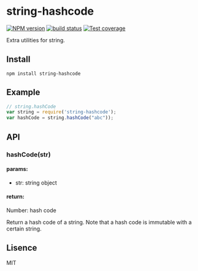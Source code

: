 # string-hashcode
[![NPM version][npm-image]][npm-url]
[![build status][travis-image]][travis-url]
[![Test coverage][coveralls-image]][coveralls-url]

Extra utilities for string.

## Install
`npm install string-hashcode`

## Example
```javascript
// string.hashCode
var string = require('string-hashcode');
var hashCode = string.hashCode("abc"));
```

## API

### hashCode(str)
#### params:
- str: string object

#### return:
Number: hash code

Return a hash code of a string. Note that a hash code is immutable with
a certain string.

## Lisence
MIT

[npm-image]: https://img.shields.io/npm/v/string-hashcode.svg?style=flat-square
[npm-url]: https://npmjs.org/package/string-hashcode
[travis-image]: https://img.shields.io/travis/luckydrq/string-hashcode/master.svg?style=flat-square
[travis-url]: https://travis-ci.org/luckydrq/string-hashcode
[coveralls-image]: https://img.shields.io/coveralls/luckydrq/string-hashcode/master.svg?style=flat-square
[coveralls-url]: https://coveralls.io/r/luckydrq/string-hashcode?branch=master
